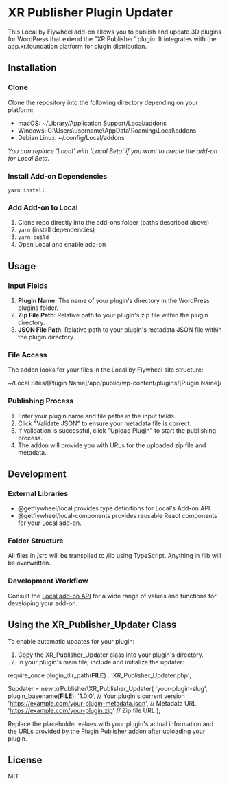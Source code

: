 # XR Publisher Plugin Updater

This Local by Flywheel add-on allows you to publish and update 3D plugins for WordPress that extend the "XR Publisher" plugin. It integrates with the app.xr.foundation platform for plugin distribution.

## Installation

### Clone

Clone the repository into the following directory depending on your platform:

- macOS: ~/Library/Application Support/Local/addons
- Windows: C:\Users\username\AppData\Roaming\Local\addons
- Debian Linux: ~/.config/Local/addons

*You can replace 'Local' with 'Local Beta' if you want to create the add-on for Local Beta.*

### Install Add-on Dependencies

`yarn install`

### Add Add-on to Local

1. Clone repo directly into the add-ons folder (paths described above)
2. `yarn` (install dependencies)
3. `yarn build`
4. Open Local and enable add-on

## Usage

### Input Fields

1. **Plugin Name**: The name of your plugin's directory in the WordPress plugins folder.
2. **Zip File Path**: Relative path to your plugin's zip file within the plugin directory.
3. **JSON File Path**: Relative path to your plugin's metadata JSON file within the plugin directory.

### File Access

The addon looks for your files in the Local by Flywheel site structure:

~/Local Sites/[Plugin Name]/app/public/wp-content/plugins/[Plugin Name]/

### Publishing Process

1. Enter your plugin name and file paths in the input fields.
2. Click "Validate JSON" to ensure your metadata file is correct.
3. If validation is successful, click "Upload Plugin" to start the publishing process.
4. The addon will provide you with URLs for the uploaded zip file and metadata.

## Development

### External Libraries

- @getflywheel/local provides type definitions for Local's Add-on API.
- @getflywheel/local-components provides reusable React components for your Local add-on.

### Folder Structure

All files in /src will be transpiled to /lib using TypeScript. Anything in /lib will be overwritten.

### Development Workflow

Consult the [Local add-on API](https://getflywheel.github.io/local-addon-api) for a wide range of values and functions for developing your add-on.

## Using the XR_Publisher_Updater Class

To enable automatic updates for your plugin:

1. Copy the XR_Publisher_Updater class into your plugin's directory.
2. In your plugin's main file, include and initialize the updater:

require_once plugin_dir_path(__FILE__) . 'XR_Publisher_Updater.php';

$updater = new xrPublisher\XR_Publisher_Updater(
    'your-plugin-slug',
    plugin_basename(__FILE__),
    '1.0.0', // Your plugin's current version
    'https://example.com/your-plugin-metadata.json', // Metadata URL
    'https://example.com/your-plugin.zip' // Zip file URL
);

Replace the placeholder values with your plugin's actual information and the URLs provided by the Plugin Publisher addon after uploading your plugin.

## License

MIT
```